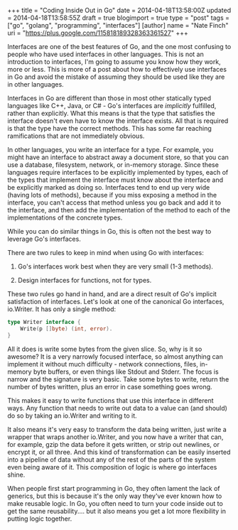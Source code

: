 +++
title = "Coding Inside Out in Go"
date = 2014-04-18T13:58:00Z
updated = 2014-04-18T13:58:55Z
draft = true
blogimport = true 
type = "post"
tags = ["go", "golang", "programming", "interfaces"]
[author]
	name = "Nate Finch"
	uri = "https://plus.google.com/115818189328363361527"
+++

Interfaces are one of the best features of Go, and the one most confusing to
people who have used interfaces in other languages.  This is not an introduction
to interfaces, I'm going to assume you know how they work, more or less. This is
more of a post about how to effectively use interfaces in Go and avoid the
mistake of assuming they should be used like they are in other languages.

Interfaces in Go are different than those in most other statically typed
languages like C++, Java, or C# - Go's interfaces are *implicitly* fulfilled,
rather than explicitly. What this means is that the type that satisfies the
interface doesn't even have to know the interface exists.  All that is required
is that the type have the correct methods.  This has some far reaching
ramifications that are not immediately obvious.

In other languages, you write an interface for a type. For example, you might
have an interface to abstract away a document store, so that you can use a
database, filesystem, network, or in-memory storage.  Since these languages
require interfaces to be explicitly implemented by types, each of the types that
implement the interface must know about the interface and be explicitly marked
as doing so.  Interfaces tend to end up very wide (having lots of methods),
because if you miss exposing a method in the interface, you can't access that
method unless you go back and add it to the interface, and then add the
implementation of the method to each of the implementations of the concrete
types.

While you can do similar things in Go, this is often not the best way to
leverage Go's interfaces.  

There are two rules to keep in mind when using Go with interfaces:

1. Go's interfaces work best when they are very small (1-3 methods).

2. Design interfaces for functions, not for types.

These two rules go hand in hand, and are a direct result of Go's implicit
satisfaction of interfaces.  Let's look at one of the canonical Go interfaces,
io.Writer.  It has only a single method:


```go
type Writer interface {
	Write(p []byte) (int, error).  
}
```

All it does is write some bytes from the given slice.  So, why is it so awesome?
It is a very narrowly focused interface, so almost anything can implement it
without much difficulty - network connections, files, in-memory byte buffers, or
even things like Stdout and Stderr.  The focus is narrow and the signature is
very basic.  Take some bytes to write, return the number of bytes written, plus
an error in case something goes wrong.  

This makes it easy to write functions that use this interface in different ways.
Any function that needs to write out data to a value can (and should) do so by
taking an io.Writer and writing to it.

It also means it's very easy to transform the data being written, just write a
wrapper that wraps another io.Writer, and you now have a writer that can, for
example, gzip the data before it gets written, or strip out newlines, or encrypt
it, or all three.  And this kind of transformation can be easily inserted into a
pipeline of data without any of the rest of the parts of the system even being
aware of it.  This composition of logic is where go interfaces shine.

When people first start programming in Go, they often lament the lack of
generics, but this is because it's the only way they've ever known how to make
reusable logic.  In Go, you often need to turn your code inside out to get the
same reusability.... but it also means you get a lot more flexibility in putting
logic together.





